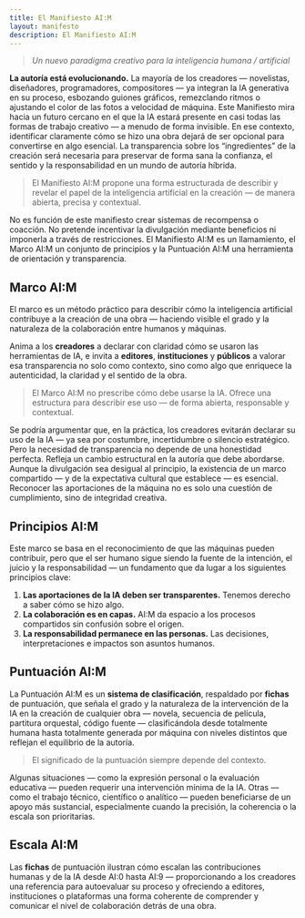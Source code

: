 ```yaml
---
title: El Manifiesto AI:M
layout: manifesto
description: El Manifiesto AI:M
---
```


> *Un nuevo paradigma creativo para la inteligencia humana / artificial*

**La autoría está evolucionando.** La mayoría de los creadores — novelistas, diseñadores, programadores, compositores — ya integran la IA generativa en su proceso, esbozando guiones gráficos, remezclando ritmos o ajustando el color de las fotos a velocidad de máquina. 
Este Manifiesto mira hacia un futuro cercano en el que la IA estará presente en casi todas las formas de trabajo creativo — a menudo de forma invisible. En ese contexto, identificar claramente cómo se hizo una obra dejará de ser opcional para convertirse en algo esencial. La transparencia sobre los “ingredientes” de la creación será necesaria para preservar de forma sana la confianza, el sentido y la responsabilidad en un mundo de autoría híbrida.

> El Manifiesto AI:M propone una forma estructurada de describir y revelar el papel de la inteligencia artificial en la creación — de manera abierta, precisa y contextual.

No es función de este manifiesto crear sistemas de recompensa o coacción. No pretende incentivar la divulgación mediante beneficios ni imponerla a través de restricciones. El Manifiesto AI:M es un llamamiento, el Marco AI:M un conjunto de principios y la Puntuación AI:M una herramienta de orientación y transparencia.

## Marco AI:M

El marco es un método práctico para describir cómo la inteligencia artificial contribuye a la creación de una obra — haciendo visible el grado y la naturaleza de la colaboración entre humanos y máquinas.

Anima a los **creadores** a declarar con claridad cómo se usaron las herramientas de IA, e invita a **editores**, **instituciones** y **públicos** a valorar esa transparencia no solo como contexto, sino como algo que enriquece la autenticidad, la claridad y el sentido de la obra.

> El Marco AI:M no prescribe cómo debe usarse la IA. Ofrece una estructura para describir ese uso — de forma abierta, responsable y contextual.

Se podría argumentar que, en la práctica, los creadores evitarán declarar su uso de la IA — ya sea por costumbre, incertidumbre o silencio estratégico. Pero la necesidad de transparencia no depende de una honestidad perfecta. Refleja un cambio estructural en la autoría que debe abordarse. Aunque la divulgación sea desigual al principio, la existencia de un marco compartido — y de la expectativa cultural que establece — es esencial. Reconocer las aportaciones de la máquina no es solo una cuestión de cumplimiento, sino de integridad creativa.

## Principios AI:M

Este marco se basa en el reconocimiento de que las máquinas pueden contribuir, pero que el ser humano sigue siendo la fuente de la intención, el juicio y la responsabilidad — un fundamento que da lugar a los siguientes principios clave:

1. **Las aportaciones de la IA deben ser transparentes.** Tenemos derecho a saber cómo se hizo algo.
2. **La colaboración es en capas.** AI:M da espacio a los procesos compartidos sin confusión sobre el origen.
3. **La responsabilidad permanece en las personas.** Las decisiones, interpretaciones e impactos son asuntos humanos.

## Puntuación AI:M

La Puntuación AI:M es un **sistema de clasificación**, respaldado por **fichas** de puntuación, que señala el grado y la naturaleza de la intervención de la IA en la creación de cualquier obra — novela, secuencia de película, partitura orquestal, código fuente — clasificándola desde totalmente humana hasta totalmente generada por máquina con niveles distintos que reflejan el equilibrio de la autoría.

> El significado de la puntuación siempre depende del contexto.

Algunas situaciones — como la expresión personal o la evaluación educativa — pueden requerir una intervención mínima de la IA. Otras — como el trabajo técnico, científico o analítico — pueden beneficiarse de un apoyo más sustancial, especialmente cuando la precisión, la coherencia o la escala son prioritarias.

## Escala AI:M

Las **fichas** de puntuación ilustran cómo escalan las contribuciones humanas y de la IA desde AI:0 hasta AI:9 — proporcionando a los creadores una referencia para autoevaluar su proceso y ofreciendo a editores, instituciones o plataformas una forma coherente de comprender y comunicar el nivel de colaboración detrás de una obra.
